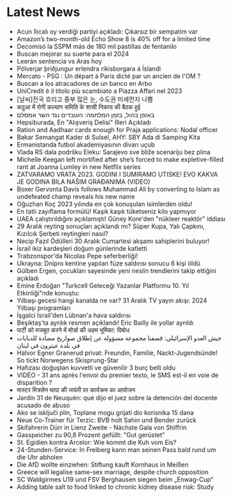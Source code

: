 # Latest News
-  Acun Ilıcalı oy verdiği partiyi açıkladı: Çıkarsız bir sempatim var
-  Amazon’s two-month-old Echo Show 8 is 40% off for a limited time
-  Decomisó la SSPM más de 180 mil pastillas de fentanilo
-  Buscan mejorar su suerte para el 2024
-  Leerán sentencia vs Aras hoy
-  Pólverjar þriðjungur erlendra ríkisborgara á Íslandi
-  Mercato - PSG : Un départ à Paris dicté par un ancien de l'OM ?
-  Buscan a los atracadores de un banco en Arbo
-  UniCredit è il titolo più scambiato a Piazza Affari nel 2023
-  [날씨]전국 흐리고 중부 많은 눈, 수도권 미세먼지 나쁨
-  कठुआ में रोगी कल्याण समिति के शासी निकाय की बैठक हुई
-  באופן בהול, בזמן המלחמה: העובדים נגד השר אמסלם
-  Hepsiburada, En "Alışveriş Delisi" İlleri Açıkladı
-  Ration and Aadhaar cards enough for Praja applications: Nodal officer
-  Bakar Semangat Kader di Sulsel, AHY: SBY Ada di Samping Kita
-  Ermənistanda futbol akademiyasının divarı uçub
-  Vlada RS dala podršku Eleku: Sarajevo sve bliže scenariju bez plina
-  Michelle Keegan left mortified after she’s forced to make expletive-filled rant at Joanna Lumley in new Netflix series
-  ZATVARAMO VRATA 2023. GODINI I SUMIRAMO UTISKE! EVO KAKVA JE GODINA BILA NAŠIM GRAĐANIMA (VIDEO)
-  Boxer Gervonta Davis follows Muhammad Ali by converting to Islam as undefeated champ reveals his new name
-  Oğuzhan Koç 2023 yılında en çok konuşulan isimlerden oldu!
-  En tatlı zayıflama formülü! Kaşık kaşık tüketseniz kilo yapmıyor
-  UAEA çalıştırıldığını açıklamıştı! Güney Kore'den "nükleer reaktör" iddiası
-  29 Aralık reyting sonuçları açıklandı mı? Süper Kupa, Yalı Çapkını, Kızılcık Şerbeti reytingleri nasıl?
-  Necip Fazıl Ödülleri 30 Aralık Cumartesi akşamı sahiplerini buluyor!
-  İsrail ikiz kardeşleri doğum günlerinde katletti
-  Trabzonspor'da Nicolas Pepe seferberliği!
-  Ukrayna: Dnipro kentine yapılan füze saldırısı sonucu 6 kişi öldü
-  Gülben Ergen, çocukları sayesinde yeni neslin trendlerini takip ettiğini açıkladı
-  Emine Erdoğan "Turkcell Geleceği Yazanlar Platformu 10. Yıl Etkinliği"nde konuştu:
-  Yılbaşı gecesi hangi kanalda ne var? 31 Aralık TV yayın akışı: 2024 Yılbaşı programları
-  İşgalci İsrail'den Lübnan'a hava saldırısı
-  Beşiktaş'ta ayrılık resmen açıklandı! Eric Bailly ile yollar ayrıldı
-  पार्टी को मजबूत करने में मोर्चा की अहम भूमिका: विबोध
-  جيش العدو الإسرائيلي: قصفنا مجموعة مسؤولة عن إطلاق صواريخ مضادة للدبابات في بلدة عيترون في لبنان
-  Halvor Egner Granerud privat: Freundin, Familie, Nackt-Jugendsünde! So tickt Norwegens Skisprung-Star
-  Hafızası doğuştan kuvvetli ve güvenilir 3 burç belli oldu
-  VIDÉO - 31 ans après l'envoi du premier texto, le SMS est-il en voie de disparition ?
-  मास्टर मित्रसेन थापा की जयंती पर कार्यक्रम का आयोजन
-  Jardín 31 de Neuquén: qué dijo el juez sobre la detención del docente acusado de abuso
-  Ako se isključi plin, Toplane mogu grijati dio korisnika 15 dana
-  Neue Co-Trainer für Terzic: BVB holt Sahin und Bender zurück
-  Skifahrerin Dürr in Lienz Zweite - Nächste Gala von Shiffrin
-  Gasspeicher zu 90,8 Prozent gefüllt: "Gut gerüstet"
-  St. Egidien kontra Arcelor: Wie kommt die Kuh vom Eis?
-  24-Stunden-Service: In Freiberg kann man seinen Pass bald rund um die Uhr abholen
-  Die AfD wollte einziehen: Stiftung kauft Kornhaus in Meißen
-  Greece will legalise same-sex marriage, despite church opposition
-  SC Waldgirmes U19 und FSV Berghausen siegen beim „Enwag-Cup“
-  Adding table salt to food linked to chronic kidney disease risk: Study
